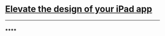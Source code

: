 # [**Elevate the design of your iPad app**](https://developer.apple.com/videos/play/wwdc2025/208)

---

### ****
